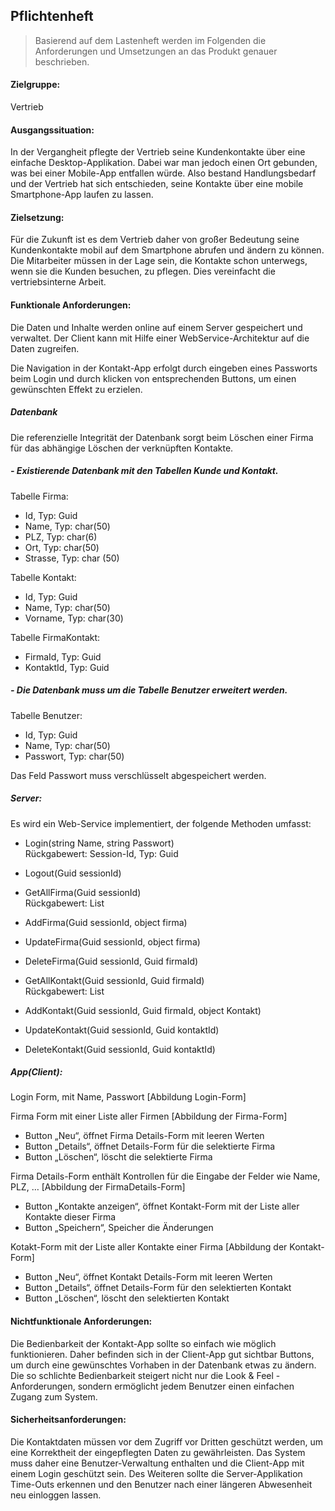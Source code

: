 
## Pflichtenheft

> Basierend auf dem Lastenheft werden im Folgenden die Anforderungen und Umsetzungen an das Produkt genauer beschrieben.

#### Zielgruppe: <br> 
Vertrieb 

#### Ausgangssituation: <br>
In der Vergangheit pflegte der Vertrieb seine Kundenkontakte über eine einfache Desktop-Applikation. Dabei war man jedoch einen Ort gebunden, was bei einer Mobile-App entfallen würde. Also bestand Handlungsbedarf und der Vertrieb hat sich entschieden, seine Kontakte über eine mobile Smartphone-App laufen zu lassen.

#### Zielsetzung: <br>
Für die Zukunft ist es dem Vertrieb daher von großer Bedeutung seine Kundenkontakte mobil auf dem Smartphone abrufen und ändern zu können. Die Mitarbeiter müssen in der Lage sein, die Kontakte schon unterwegs, wenn sie die Kunden besuchen, zu pflegen. Dies vereinfacht die vertriebsinterne Arbeit.

#### Funktionale Anforderungen: <br>
Die Daten und Inhalte werden online auf einem Server gespeichert und verwaltet. Der Client kann mit Hilfe einer WebService-Architektur auf die Daten zugreifen.

Die Navigation in der Kontakt-App erfolgt durch eingeben eines Passworts beim Login und durch klicken von entsprechenden Buttons, um einen gewünschten Effekt zu erzielen.

##### Datenbank

Die referenzielle Integrität der Datenbank sorgt beim Löschen einer Firma für das abhängige Löschen der verknüpften Kontakte.

##### - Existierende Datenbank mit den Tabellen Kunde und Kontakt.

  Tabelle Firma:
  - Id, Typ: Guid
  - Name, Typ: char(50)
  - PLZ, Typ: char(6)
  - Ort, Typ: char(50)
  - Strasse, Typ: char (50)
  
  Tabelle Kontakt:
  - Id, Typ: Guid
  - Name, Typ: char(50)
  - Vorname, Typ: char(30)

  Tabelle FirmaKontakt:
  - FirmaId, Typ: Guid
  - KontaktId, Typ: Guid

##### - Die Datenbank muss um die Tabelle Benutzer erweitert werden.

  Tabelle Benutzer:
  - Id, Typ: Guid
  - Name, Typ: char(50)
  - Passwort, Typ: char(50)

Das Feld Passwort muss verschlüsselt abgespeichert werden.


##### Server:

Es wird ein Web-Service implementiert, der folgende Methoden umfasst:

- Login(string Name, string Passwort)
<br> Rückgabewert: Session-Id, Typ: Guid

- Logout(Guid sessionId)

- GetAllFirma(Guid sessionId)
<br> Rückgabewert: List<FirmaObject>

- AddFirma(Guid sessionId, object firma)

- UpdateFirma(Guid sessionId, object firma)

- DeleteFirma(Guid sessionId, Guid firmaId)

- GetAllKontakt(Guid sessionId, Guid firmaId)
<br> Rückgabewert: List<KontaktObject>

- AddKontakt(Guid sessionId, Guid firmaId, object Kontakt)

- UpdateKontakt(Guid sessionId, Guid kontaktId)

- DeleteKontakt(Guid sessionId, Guid kontaktId)


##### App(Client):

Login Form, mit Name, Passwort [Abbildung Login-Form]

Firma Form mit einer Liste aller Firmen [Abbildung der Firma-Form]
- Button „Neu“, öffnet Firma Details-Form mit leeren Werten
- Button „Details“, öffnet Details-Form für die selektierte Firma
- Button „Löschen“, löscht die selektierte Firma

Firma Details-Form enthält Kontrollen für die Eingabe der Felder wie Name, PLZ, … [Abbildung der FirmaDetails-Form]
- Button „Kontakte anzeigen“, öffnet Kontakt-Form mit der Liste aller Kontakte dieser Firma
- Button „Speichern“, Speicher die Änderungen

Kotakt-Form mit der Liste aller Kontakte einer Firma [Abbildung der Kontakt-Form]
- Button „Neu“, öffnet Kontakt Details-Form mit leeren Werten
- Button „Details“, öffnet Details-Form für den selektierten Kontakt
- Button „Löschen“, löscht den selektierten Kontakt

#### Nichtfunktionale Anforderungen: <br>
Die Bedienbarkeit der Kontakt-App sollte so einfach wie möglich funktionieren. Daher befinden sich in der Client-App gut sichtbar Buttons, um durch eine gewünschtes Vorhaben in der Datenbank etwas zu ändern. Die so schlichte Bedienbarkeit steigert nicht nur die Look & Feel - Anforderungen, sondern ermöglicht jedem Benutzer einen einfachen Zugang zum System. 

#### Sicherheitsanforderungen: <br>
Die Kontaktdaten müssen vor dem Zugriff vor Dritten geschützt werden, um eine Korrektheit der eingepflegten Daten zu gewährleisten. Das System muss daher eine Benutzer-Verwaltung enthalten und die Client-App mit einem Login geschützt sein.
Des Weiteren sollte die Server-Applikation Time-Outs erkennen und  den Benutzer nach einer längeren Abwesenheit neu einloggen lassen.
